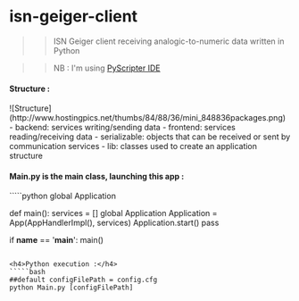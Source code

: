 isn-geiger-client
=================

>>ISN Geiger client receiving analogic-to-numeric data written in Python

>>NB : I'm using [PyScripter IDE](https://code.google.com/p/pyscripter/)

<h4>Structure :</h4>
![Structure](http://www.hostingpics.net/thumbs/84/88/36/mini_848836packages.png)
- backend: services writing/sending data
- frontend: services reading/receiving data
- serializable: objects that can be received or sent by communication services
- lib: classes used to create an application structure

<h4>Main.py is the main class, launching this app :</h4>
`````python
global Application

def main():
    services = []
    global Application
    Application = App(AppHandlerImpl(), services)
    Application.start()
    pass

if __name__ == '__main__':
    main()
`````

<h4>Python execution :</h4>
`````bash
##default configFilePath = config.cfg
python Main.py [configFilePath]
`````
